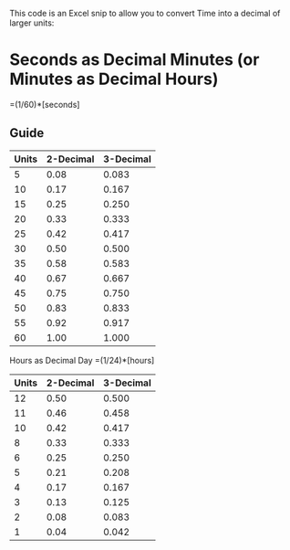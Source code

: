 This code is an Excel snip to allow you to convert Time into a decimal of larger units:

# Seconds as Decimal Minutes (or Minutes as Decimal Hours)
=(1/60)*[seconds]
## Guide

| Units | 2-Decimal | 3-Decimal |
| --- | --- | --- |
| 5 | 0.08 | 0.083 |
| 10 | 0.17 | 0.167 |
| 15 | 0.25 | 0.250 |
| 20 | 0.33 | 0.333 |
| 25 | 0.42 | 0.417 |
| 30 | 0.50 | 0.500 |
| 35 | 0.58 | 0.583 |
| 40 | 0.67 | 0.667 |
| 45 | 0.75 | 0.750 |
| 50 | 0.83 | 0.833 |
| 55 | 0.92 | 0.917 |
| 60 | 1.00 | 1.000 |

Hours as Decimal Day
=(1/24)*[hours]

| Units | 2-Decimal | 3-Decimal |
| --- | --- | --- |
| 12 | 0.50 | 0.500 |
| 11 | 0.46 | 0.458 |
| 10 | 0.42 | 0.417 |
| 8 | 0.33 | 0.333 |
| 6 | 0.25 | 0.250 |
| 5 | 0.21 | 0.208 |
| 4 | 0.17 | 0.167 |
| 3 | 0.13 | 0.125 |
| 2 | 0.08 | 0.083 |
| 1 | 0.04 | 0.042 |

